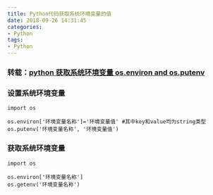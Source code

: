 ```yaml
---
title: Python代码获取系统环境变量的值
date: 2018-09-26 14:31:45
categories:
- Python
tags:
- Python
---
```


### 转载：[python 获取系统环境变量 os.environ and os.putenv](https://www.cnblogs.com/brownz/p/8360292.html)

### 设置系统环境变量

```
import os

os.environ['环境变量名称']='环境变量值' #其中key和value均为string类型
os.putenv('环境变量名称', '环境变量值')
```

 <!--more-->

### 获取系统环境变量

```
import os

os.environ['环境变量名称']
os.getenv('环境变量名称')
```